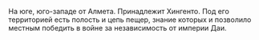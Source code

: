 На юге, юго-западе от Алмета. Принадлежит Хингенто. Под его территорией есть полость и цепь пещер, знание которых и позволило местным победить в войне за независимость от империи Даи.
